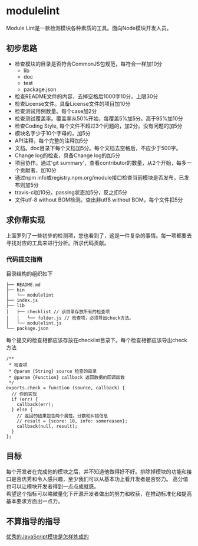 modulelint
==========

Module Lint是一款检测模块各种素质的工具。面向Node模块开发人员。

## 初步思路

- 检查模块的目录是否符合CommonJS包规范，每符合一样加10分
  - lib
  - doc
  - test
  - package.json
- 检查README文件的内容，去掉空格后1000字10分。上限30分
- 检查License文件。具备License文件的项目加10分
- 检查测试用例数量。每个case加2分
- 检查测试覆盖率。覆盖率从50%开始，每覆盖5%加5分。高于95%加10分
- 检查Coding Style, 每个文件不超过3个问题的，加2分。没有问题的加5分
- 模块名字少于10个字母的，加5分
- API注释，每个完整的注释加5分
- 文档。doc目录下每个文档加5分。每个文档去空格后，不应少于500字。
- Change log的检查，具备Change log的加5分
- 项目协作。通过'git summary'，查看contributor的数量，从2个开始，每多一个贡献者，加10分
- 通过npm info或registry.npm.org/module接口检查当前模块是否发布，已发布则加5分
- travis-ci加10分。passing状态加5分，反之扣5分
- 文件utf-8 without BOM检测。查出非utf8 without BOM，每个文件扣5分

## 求你帮实现
上面罗列了一些初步的检测项，您也看到了，这是一件复杂的事情。每一项都要去寻找对应的工具来进行分析。所求代码贡献。

### 代码提交指南
目录结构的组织如下

```
├── README.md
├── bin
│   └── modulelint
├── index.js
├── lib
│   ├── checklist // 该目录存放所有的检查项
│   │   └── folder.js // 检查项，必须导出check方法。
│   └── modulelint.js
└── package.json
```

每个提交的检查相都应该存放在checklist目录下。每个检查相都应该导出check方法
```
/**
 * 检查项
 * @param {String} source 检查的目录
 * @param {Function} callback 返回数据的回调函数
 */
exports.check = function (source, callback) {
  // 你的实现
  if (err) {
    callback(err);
  } else {
    // 返回的结果包含两个属性。分数和纠错信息
    // result = {score: 10, info: somereason};
    callback(null, result);
  }
};
```

## 目标
每个开发者在完成他的模块之后，并不知道他做得好不好。排除掉模块的功能和接口是否优秀和令人感兴趣，至少我们可以从基本功上看开发者是否努力。
高分值也可以让模块开发者得到一点点成就感。  
希望这个指标可以略微量化下开源开发者做出的努力和收获，在推动标准化和提高基本要求方面出一点力。  

## 不算指导的指导
[优秀的JavaScript模块是怎样炼成的](http://www.infoq.com/cn/articles/how-to-create-great-js-module)
